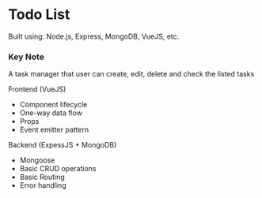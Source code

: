 # Todo List

Built using: Node.js, Express, MongoDB, VueJS, etc.

### Key Note

A task manager that user can create, edit, delete and check the listed tasks

Frontend (VueJS)

- Component lifecycle
- One-way data flow
- Props
- Event emitter pattern

Backend (ExpessJS + MongoDB)

- Mongoose
- Basic CRUD operations
- Basic Routing
- Error handling
